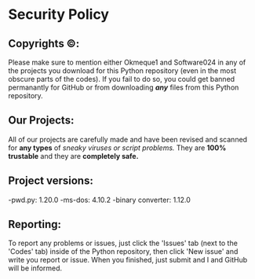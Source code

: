 # Security Policy

## Copyrights ©:

Please make sure to mention either Okmeque1 and Software024 in any of the projects you download for this Python repository (even in the most obscure parts of the codes).
If you fail to do so, you could get banned permanantly for GitHub or from downloading ***any*** files from this Python repository.

## Our Projects:

All of our projects are carefully made and have been revised and scanned for **any types** of *sneaky viruses or script problems.* They are **100% trustable** and they are **completely safe.** 

## Project versions:

-pwd.py: 1.20.0
-ms-dos: 4.10.2
-binary converter: 1.12.0

## Reporting:

To report any problems or issues, just click the 'Issues' tab (next to the 'Codes' tab) inside of the Python repository, then click 'New issue' and write you report or issue. When you finished, just submit and I and GitHub will be informed.
